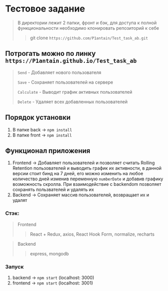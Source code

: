 # Тестовое задание 
> В директории лежит 2 папки, фронт и бэк, для доступа к полной функциональности необходимо клонировать репозиторий к себе 
>> git clone `https://github.com/P1antain/Test_task_ab.git`
## Потрогать можно по линку `https://P1antain.github.io/Test_task_ab` 
> `Send` - Добавляет нового пользователя
>
> `Save` - Сохраняет пользователей на сервере
> 
> `Calculate` - Выводит график активных пользователей 
> 
> `Delete` - Удаляет всех добавленных пользователей
## Порядок установки
1. В папке back -> `npm install` 
2. В папке front -> `npm install`

## Функционал приложения
1. Frontend -> Добавляет пользователей и позволяет считать Rolling Retention пользователей и выводить график их активности, в данной версии стоит бинд на 7 дней, его можно изменить на любое количество дней изменив переменную `numberDate` и добавив графику возможность скролла. При взаимодействие с backendom позволяет сохранять пользвателей и удалять их
2. Backend -> Сохраняет массив пользователей, возвращает их и удалят

### Cтэк:
>Frontend
>> React + Redux, axios, React Hook Form, normalize, recharts

>Backend
>> express, mongodb


### Запуск 
1. backend -> `npm start` (localhost: 3000)
2. frontend -> `npm start` (localhost: 3001)
